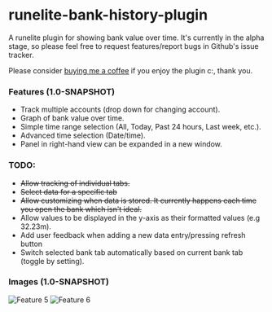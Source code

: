 
# runelite-bank-history-plugin
A runelite plugin for showing bank value over time. It's currently in the alpha stage, so please feel free to request features/report bugs in Github's issue tracker.

Please consider [buying me a coffee](https://www.buymeacoffee.com/c4dSqRC) if you enjoy the plugin c:, thank you.

### Features (1.0-SNAPSHOT)
- Track multiple accounts (drop down for changing account).
- Graph of bank value over time.
- Simple time range selection (All, Today, Past 24 hours, Last week, etc.).
- Advanced time selection (Date/time).
- Panel in right-hand view can be expanded in a new window.

### TODO:
- ~~Allow tracking of individual tabs.~~
- ~~Select data for a specific tab~~
- ~~Allow customizing when data is stored. It currently happens each time you open
    the bank which isn't ideal.~~
- Allow values to be displayed in the y-axis as their formatted values (e.g 32.23m).
- Add user feedback when adding a new data entry/pressing refresh button
- Switch selected bank tab automatically based on current bank tab (toggle by setting).

### Images (1.0-SNAPSHOT)
![Feature 5](https://raw.githubusercontent.com/AdrianLeeElder/runelite-bank-history-plugin/master/images/image5.JPG)
![Feature 6](https://raw.githubusercontent.com/AdrianLeeElder/runelite-bank-history-plugin/master/images/image6.JPG)
